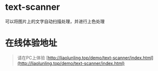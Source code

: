 # text-scanner
可以将图片上的文字自动扫描处理，并进行上色处理

# 在线体验地址
> 请在PC上体验
[http://liaolunling.top/demo/text-scanner/index.html](http://liaolunling.top/demo/text-scanner/index.html)
